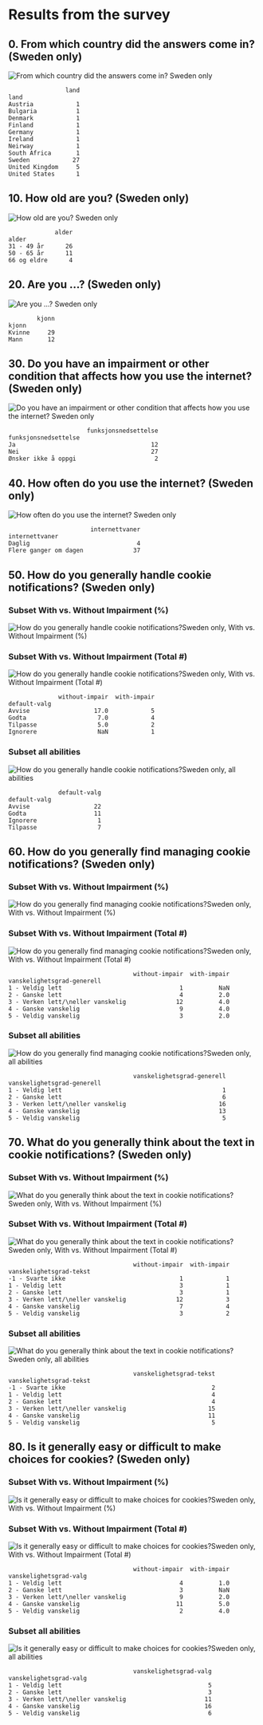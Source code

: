 # Results from the survey

## 0. From which country did the answers come in? (Sweden only)

![From which country did the answers come in? Sweden only](results/en/00-land-sweden-only.png)

```
                land
land                
Austria            1
Bulgaria           1
Denmark            1
Finland            1
Germany            1
Ireland            1
Neirway            1
South Africa       1
Sweden            27
United Kingdom     5
United States      1
```

## 10. How old are you? (Sweden only)

![How old are you? Sweden only](results/en/sverige/10-alder-sweden-only.png)

```
             alder
alder             
31 - 49 år      26
50 - 65 år      11
66 og eldre      4
```

## 20. Are you ...? (Sweden only)

![Are you ...? Sweden only](results/en/sverige/20-kjonn-sweden-only.png)

```
        kjonn
kjonn        
Kvinne     29
Mann       12
```

## 30. Do you have an impairment or other condition that affects how you use the internet? (Sweden only)

![Do you have an impairment or other condition that affects how you use the internet? Sweden only](results/en/sverige/30-funksjonsnedsettelse-sweden-only.png)

```
                      funksjonsnedsettelse
funksjonsnedsettelse                      
Ja                                      12
Nei                                     27
Ønsker ikke å oppgi                      2
```

## 40. How often do you use the internet? (Sweden only)

![How often do you use the internet? Sweden only](results/en/sverige/40-internettvaner-sweden-only.png)

```
                       internettvaner
internettvaner                       
Daglig                              4
Flere ganger om dagen              37
```

## 50. How do you generally handle cookie notifications? (Sweden only)

### Subset With vs. Without Impairment (%)

![How do you generally handle cookie notifications?Sweden only, With vs. Without Impairment (%)](results/en/sverige/50-01-default-valg-sweden-only-with-v-withou-impair-pct.png)

### Subset With vs. Without Impairment (Total #)

![How do you generally handle cookie notifications?Sweden only, With vs. Without Impairment (Total #)](results/en/sverige/total/50-02-default-valg-sweden-only-with-v-without-impair-num.png)

```
              without-impair  with-impair
default-valg                             
Avvise                  17.0            5
Godta                    7.0            4
Tilpasse                 5.0            2
Ignorere                 NaN            1
```

### Subset all abilities

![How do you generally handle cookie notifications?Sweden only, all abilities](results/en/sverige/50-03-default-valg-sweden-only-all-abilities.png)

```
              default-valg
default-valg              
Avvise                  22
Godta                   11
Ignorere                 1
Tilpasse                 7
```


## 60. How do you generally find managing cookie notifications? (Sweden only)

### Subset With vs. Without Impairment (%)

![How do you generally find managing cookie notifications?Sweden only, With vs. Without Impairment (%)](results/en/sverige/60-01-vanskelighetsgrad-generell-sweden-only-with-v-withou-impair-pct.png)

### Subset With vs. Without Impairment (Total #)

![How do you generally find managing cookie notifications?Sweden only, With vs. Without Impairment (Total #)](results/en/sverige/total/60-02-vanskelighetsgrad-generell-sweden-only-with-v-without-impair-num.png)

```
                                   without-impair  with-impair
vanskelighetsgrad-generell                                    
1 - Veldig lett                                 1          NaN
2 - Ganske lett                                 4          2.0
3 - Verken lett/\neller vanskelig              12          4.0
4 - Ganske vanskelig                            9          4.0
5 - Veldig vanskelig                            3          2.0
```

### Subset all abilities

![How do you generally find managing cookie notifications?Sweden only, all abilities](results/en/sverige/60-03-vanskelighetsgrad-generell-sweden-only-all-abilities.png)

```
                                   vanskelighetsgrad-generell
vanskelighetsgrad-generell                                   
1 - Veldig lett                                             1
2 - Ganske lett                                             6
3 - Verken lett/\neller vanskelig                          16
4 - Ganske vanskelig                                       13
5 - Veldig vanskelig                                        5
```


## 70. What do you generally think about the text in cookie notifications? (Sweden only)

### Subset With vs. Without Impairment (%)

![What do you generally think about the text in cookie notifications?Sweden only, With vs. Without Impairment (%)](results/en/sverige/70-01-vanskelighetsgrad-tekst-sweden-only-with-v-withou-impair-pct.png)

### Subset With vs. Without Impairment (Total #)

![What do you generally think about the text in cookie notifications?Sweden only, With vs. Without Impairment (Total #)](results/en/sverige/total/70-02-vanskelighetsgrad-tekst-sweden-only-with-v-without-impair-num.png)

```
                                   without-impair  with-impair
vanskelighetsgrad-tekst                                       
-1 - Svarte ikke                                1            1
1 - Veldig lett                                 3            1
2 - Ganske lett                                 3            1
3 - Verken lett/\neller vanskelig              12            3
4 - Ganske vanskelig                            7            4
5 - Veldig vanskelig                            3            2
```

### Subset all abilities

![What do you generally think about the text in cookie notifications?Sweden only, all abilities](results/en/sverige/70-03-vanskelighetsgrad-tekst-sweden-only-all-abilities.png)

```
                                   vanskelighetsgrad-tekst
vanskelighetsgrad-tekst                                   
-1 - Svarte ikke                                         2
1 - Veldig lett                                          4
2 - Ganske lett                                          4
3 - Verken lett/\neller vanskelig                       15
4 - Ganske vanskelig                                    11
5 - Veldig vanskelig                                     5
```


## 80. Is it generally easy or difficult to make choices for cookies? (Sweden only)

### Subset With vs. Without Impairment (%)

![Is it generally easy or difficult to make choices for cookies?Sweden only, With vs. Without Impairment (%)](results/en/sverige/80-01-vanskelighetsgrad-valg-sweden-only-with-v-withou-impair-pct.png)

### Subset With vs. Without Impairment (Total #)

![Is it generally easy or difficult to make choices for cookies?Sweden only, With vs. Without Impairment (Total #)](results/en/sverige/total/80-02-vanskelighetsgrad-valg-sweden-only-with-v-without-impair-num.png)

```
                                   without-impair  with-impair
vanskelighetsgrad-valg                                        
1 - Veldig lett                                 4          1.0
2 - Ganske lett                                 3          NaN
3 - Verken lett/\neller vanskelig               9          2.0
4 - Ganske vanskelig                           11          5.0
5 - Veldig vanskelig                            2          4.0
```

### Subset all abilities

![Is it generally easy or difficult to make choices for cookies?Sweden only, all abilities](results/en/sverige/80-03-vanskelighetsgrad-valg-sweden-only-all-abilities.png)

```
                                   vanskelighetsgrad-valg
vanskelighetsgrad-valg                                   
1 - Veldig lett                                         5
2 - Ganske lett                                         3
3 - Verken lett/\neller vanskelig                      11
4 - Ganske vanskelig                                   16
5 - Veldig vanskelig                                    6
```
